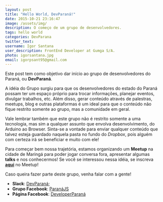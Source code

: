 ```yaml
---
layout: post
title: "Hello World, DevParaná!"
date: 2015-10-21 23:16:47
image: /assets/img/
description: O começo de um grupo de desenvolvedores.
tags: hello world
categories: DevParana
twitter_text:
username: Igor Santana
user_description: FrontEnd Developer at Gumga S/A.
photo: igorsantana.jpg
email: igorpsant95@gmail.com
---
```


  Este post tem como objetivo dar início ao grupo de desenvolvedores do Paraná,
  ou **DevParaná**.

  A idéia do Grupo surgiu para que os desenvolvedores do estado do Paraná possam
  ter um espaço próprio para trocar informações, planejar eventos, divulgar trabalhos, etc.
  Além disso, gerar conteúdo através de palestras, meetups, blog e outras plataformas é um
  ideal para que o conteúdo não fique restrito somente ao grupo, mas a comunidade em geral.

  Vale lembrar também que este grupo não é restrito somente a uma tecnologia, mas sim a qualquer
  assunto que envolva desenvolvimento, do Arduino ao Browser. Sinta-se a vontade para enviar qualquer conteúdo que talvez esteja guardado naquela pasta no fundo do *Dropbox*, pois alguém com certeza irá se beneficiar e muito com ele!

  Para começar bem nossa trajetória, estamos organizando um **Meetup** na cidade de Maringá para poder jogar conversa fora, apresentar algumas **talks** e nos conhecermos! Se você se interessou nessa idéia, se inscreva **[aqui](http://www.meetup.com/pt/developerparana/events/226163759/)** no Meetup!

  Caso queira fazer parte deste grupo, venha falar com a gente!

  - **Slack**: [DevParaná](https://devparana.slack.com/);
  - **Grupo Facebook**: [ParanáJS](https://www.facebook.com/groups/paranajs/)
  - **Página Facebook**: [DeveloperParaná](https://www.facebook.com/DeveloperParana?fref=ts)
